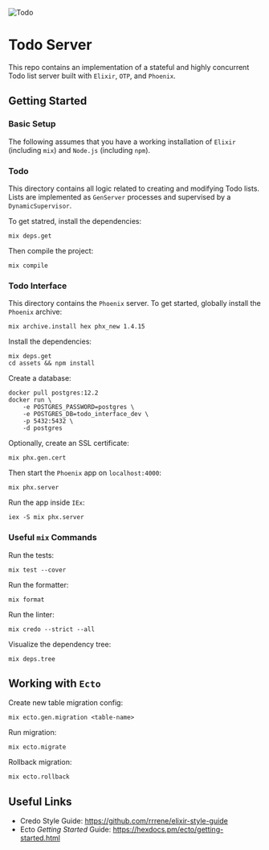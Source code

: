 ![Todo](https://github.com/moritzploss/todoServer/workflows/Todo/badge.svg)

# Todo Server

This repo contains an implementation of a stateful and highly concurrent Todo 
list server built with `Elixir`, `OTP`, and `Phoenix`.

## Getting Started

### Basic Setup

The following assumes that you have a working installation of `Elixir`
(including `mix`) and `Node.js` (including `npm`).

### Todo

This directory contains all logic related to creating and modifying Todo lists.
Lists are implemented as `GenServer` processes and supervised by a
`DynamicSupervisor`.

To get statred, install the dependencies:

    mix deps.get

Then compile the project:

    mix compile

### Todo Interface

This directory contains the `Phoenix` server. To get started, globally install
the `Phoenix` archive:

    mix archive.install hex phx_new 1.4.15

Install the dependencies:

    mix deps.get
    cd assets && npm install

Create a database:

    docker pull postgres:12.2
    docker run \
        -e POSTGRES_PASSWORD=postgres \
        -e POSTGRES_DB=todo_interface_dev \
        -p 5432:5432 \
        -d postgres

Optionally, create an SSL certificate:

    mix phx.gen.cert

Then start the `Phoenix` app on `localhost:4000`:

    mix phx.server

Run the app inside `IEx`:

    iex -S mix phx.server

### Useful `mix` Commands

Run the tests:

    mix test --cover

Run the formatter:

    mix format

Run the linter:

    mix credo --strict --all

Visualize the dependency tree:

    mix deps.tree

## Working with `Ecto`

Create new table migration config:

    mix ecto.gen.migration <table-name>

Run migration:

    mix ecto.migrate

Rollback migration:

    mix ecto.rollback

## Useful Links

- Credo Style Guide: https://github.com/rrrene/elixir-style-guide
- Ecto *Getting Started* Guide: https://hexdocs.pm/ecto/getting-started.html
